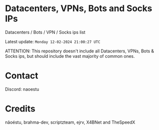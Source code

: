 # Datacenters, VPNs, Bots and Socks IPs
 
Datacenters / Bots / VPN / Socks ips list

Latest update: `Monday 12-02-2024 21:00:27 UTC` 

ATTENTION: This repository doesn't include all Datacenters, VPNs, Bots & Socks ips, 
but should include the vast majority of common ones.

# Contact
Discord: naoestu

# Credits
nãoéstu, brahma-dev, scriptzteam, ejrv, X4BNet and TheSpeedX
